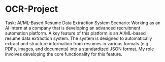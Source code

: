 # OCR-Project
Task: AI/ML-Based Resume Data Extraction System
Scenario:
Working as an AI Intern at a company that is developing an advanced recruitment automation platform. A key feature of this platform is an AI/ML-based
resume data extraction system. The system is designed to automatically extract and structure information from resumes in various formats (e.g., PDFs, images, and
documents) into a standardized JSON format. My role involves developing the core functionality for this feature.
